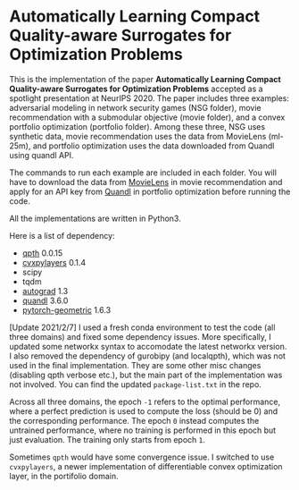# Automatically Learning Compact Quality-aware Surrogates for Optimization Problems

This is the implementation of the paper **Automatically Learning Compact Quality-aware Surrogates for Optimization Problems** accepted as a spotlight presentation at NeurIPS 2020. The paper includes three examples: adversarial modeling in network security games (NSG folder), movie recommendation with a submodular objective (movie folder), and a convex portfolio optimization (portfolio folder). Among these three, NSG uses synthetic data, movie recommendation uses the data from MovieLens (ml-25m), and portfolio optimization uses the data downloaded from Quandl using quandl API.

The commands to run each example are included in each folder. You will have to download the data from [MovieLens](https://grouplens.org/datasets/movielens/) in movie recommendation and apply for an API key from [Quandl](https://docs.quandl.com/docs/getting-started) in portfolio optimization before running the code.

All the implementations are written in Python3.

Here is a list of dependency:
- [qpth](https://locuslab.github.io/qpth/) 0.0.15
- [cvxpylayers](https://github.com/cvxgrp/cvxpylayers) 0.1.4
- scipy
- tqdm
- [autograd](https://github.com/HIPS/autograd) 1.3
- [quandl](https://pypi.org/project/Quandl/) 3.6.0
- [pytorch-geometric](https://github.com/rusty1s/pytorch_geometric) 1.6.3


[Update 2021/2/7]
I used a fresh conda environment to test the code (all three domains) and fixed some dependency issues.
More specifically, I updated some networkx syntax to accomodate the latest networkx version. I also removed the dependency of gurobipy (and localqpth), which was not used in the final implementation.
They are some other misc changes (disabling qpth verbose etc.), but the main part of the implementation was not involved. You can find the updated `package-list.txt` in the repo.

Across all three domains, the epoch `-1` refers to the optimal performance, where a perfect prediction is used to compute the loss (should be 0) and the corresponding performance. The epoch `0` instead computes the untrained performance, where no training is performed in this epoch but just evaluation. The training only starts from epoch `1`.

Sometimes `qpth` would have some convergence issue. I switched to use `cvxpylayers`, a newer implementation of differentiable convex optimization layer, in the portifolio domain.
